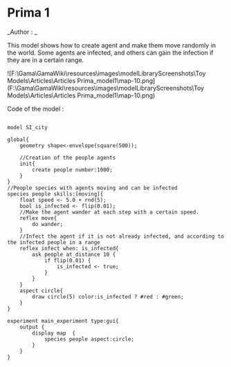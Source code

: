 [//]: # (keyword|concept_skill)
# Prima 1


_Author : _

This model shows how to create agent and make them move randomly in the world. Some agents are infected, and others can gain the infection if they are in a certain range.


![F:\Gama\GamaWiki\resources\images\modelLibraryScreenshots\Toy Models\Articles\Articles Prima_model1\map-10.png](F:\Gama\GamaWiki\resources\images\modelLibraryScreenshots\Toy Models\Articles\Articles Prima_model1\map-10.png)

Code of the model : 

```

model SI_city

global{
	geometry shape<-envelope(square(500));
	
	//Creation of the people agents
	init{
		create people number:1000;
	}
}
//People species with agents moving and can be infected
species people skills:[moving]{		
	float speed <- 5.0 + rnd(5);
	bool is_infected <- flip(0.01);
	//Make the agent wander at each step with a certain speed.
	reflex move{
		do wander;
	}
	//Infect the agent if it is not already infected, and according to the infected people in a range
	reflex infect when: is_infected{
		ask people at_distance 10 {
			if flip(0.01) {
				is_infected <- true;
			}
		}
	}
	aspect circle{
		draw circle(5) color:is_infected ? #red : #green;
	}
}

experiment main_experiment type:gui{
	output {
		display map  {
			species people aspect:circle;			
		}
	}
}
```
